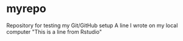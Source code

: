 # myrepo
Repository for testing my Git/GitHub setup
A line I wrote on my local computer 
"This is a line from Rstudio"